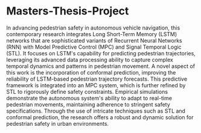 # Masters-Thesis-Project

In advancing pedestrian safety in autonomous vehicle navigation, this contemporary research integrates Long Short-Term Memory (LSTM) networks that are sophisticated variants of Recurrent Neural Networks (RNN) with Model Predictive Control (MPC) and Signal Temporal Logic (STL). It focuses on LSTM's capability for predicting pedestrian trajectories, leveraging its advanced data processing ability to capture complex temporal dynamics and patterns in pedestrian movement. A novel aspect of this work is the incorporation of conformal prediction, improving the reliability of LSTM-based pedestrian trajectory forecasts. This predictive framework is integrated into an MPC system, which is further refined by STL to rigorously define safety constraints. Empirical simulations demonstrate the autonomous system's ability to adapt to real-time pedestrian movements, maintaining adherence to stringent safety specifications. Through the use of intricate techniques such as STL and conformal prediction, the research offers a robust and dynamic solution for pedestrian safety in urban environments.
